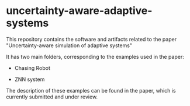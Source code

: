 # uncertainty-aware-adaptive-systems

This repository contains the software and artifacts related to the paper "Uncertainty-aware simulation of adaptive systems"

It has two main folders, corresponding to the examples used in the paper:

* Chasing Robot

* ZNN system

The description of these examples can be found in the paper, which is currently submitted and under review.
